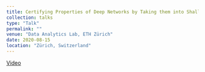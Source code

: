 ```yaml
---
title: Certifying Properties of Deep Networks by Taking them into Shallow Waters
collection: talks
type: "Talk"
permalink: ""
venue: "Data Analytics Lab, ETH Zürich"
date: 2020-08-15
location: "Zürich, Switzerland"
---
```


[Video](https://www.youtube.com/watch?v=fe72ryGoqLE&t=16s)
